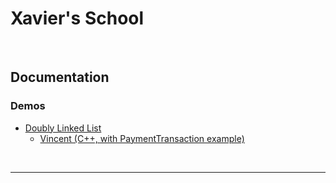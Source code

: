 # Xavier's School
<br>

## Documentation 

### Demos

- [Doubly Linked List](docs/demos/doubly_linked_list.md)
  - [Vincent (C++, with PaymentTransaction example)](vincent/README.md)

<br>



---

